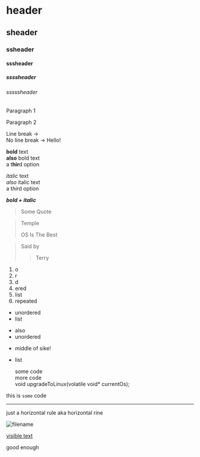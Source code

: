 
# header

## sheader

### ssheader

#### sssheader

##### ssssheader

###### sssssheader

Paragraph 1

Paragraph 2

Line break ->  
No line break ->
Hello!

**bold** text  
__also__ bold text  
a t**hir**d option  

*italic* text  
_also_ italic text  
a t*hir*d option  

***bold + italic***  

> Some Quote

> Temple
> 
> OS Is The Best

> Said by
>> Terry

1. o
2. r
3. d
4. ered
483. list
1. repeated

- unordered
- list
+ also
+ unordered


- middle of
    sike!
- list

    some code  
    more code  
    void upgradeToLinux(volatile void* currentOs);  

this is `some` code

___

just a horizontal rule
aka horizontal rine

![filename](pathToFile)

[visible text](archlinux.org)

good enough
